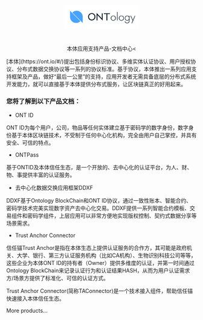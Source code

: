 <p align="center">
  <img
    src="https://raw.githubusercontent.com/ontio/documentation/master/zh-CN/Ontology_CH.png"
    width="200px"
  >
</p>
<h1 align="center"></h1>
<p align="center">
  本体应用支持产品-文档中心<
</p>
[本体](https://ont.io/#/)提出包括身份标识协议、多维实体认证协议、用户授权协议、分布式数据交换协议等一系列的协议标准。基于协议，本体推出一系列应用支持框架及产品，做好“最后一公里”的支持，应用开发者无需具备底层的分布式系统开发能力，就可以直接基于本体提供分布式服务，让区块链真正的好用起来。

### 您将了解到以下产品文档：

* ONT ID 

ONT ID为每个用户，公司，物品等任何实体建立基于密码学的数字身份，数字身份基于本体区块链技术，不受制于任何中心化机构，完全由用户自己掌控，并具有安全、可信的特点。

* ONTPass 

基于ONTID及本体信任生态，是一个开放的、去中心化的认证平台，为人、财、物、事提供丰富的认证服务。

* 去中心化数据交换应用框架DDXF

DDXF基于Ontology BlockChain和ONT ID协议，通过一致性账本、智能合约、密码学技术完美实现数字资产去中心化交易。DDXF提供一系列智能合约模板、交易组件和密码学组件，上层应用可以非常方便地实现版权控制、契约式数据分享等场景需求。

* Trust Anchor Connector

信任锚Trust Anchor是指在本体生态上提供认证服务的合作方，其可能是政府机关、大学、银行、第三方认证服务机构（比如CA机构）、生物识别科技公司等等，这些企业为本体ONT ID的持有者（Owner）提供多维度的认证，并第一时间通过Ontology BlockChain来记录认证行为和认证结果HASH，从而为用户认证需求方/场景方提供了标准化、可信的认证方式。

Trust Anchor Connector(简称TAConnector)是一个技术接入组件，帮助信任锚快速接入本体信任生态。

More products...